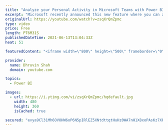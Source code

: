 ```yaml
---
title: "Analyze your Personal Activity in Microsoft Teams with Power BI"
excerpt: "Microsoft recently announced this new feature where you can analyze your own Personal Activity within Microsoft Teams in one click with a new Power BI ‘Teams activity analytics’ report. This feature is in Preview at this moment. So, during this session, I’m going to talk about how to analyze your personal"
originalUrl: https://youtube.com/watch?v=zsqXrQmZpmc
type: video
price: Free
length: PT6M31S
publishedDateTime: 2021-06-13T13:04:33Z
heat: 51

featuredContent: "<iframe width=\"800\" height=\"500\" frameborder=\"0\" src=\"https://www.youtube.com/embed/zsqXrQmZpmc\" allow=\"accelerometer; autoplay; encrypted-media; gyroscope; picture-in-picture\" allowfullscreen></iframe>"

provider:
  name: Dhruvin Shah
  domain: youtube.com

topics:
  - Power BI

images:
  - url: https://i.ytimg.com/vi/zsqXrQmZpmc/hqdefault.jpg
    width: 480
    height: 360
    isCached: true

secured: "evya9Cl31Mh6OVOHW6oP6N5pIRlEZ5XNtdttqtHuHz0WA7nH1X8xoPAsKz7XP0dutx771t+UJ1Pu5STPCIvc8bc6CQxXtwgDNRkt/SmYjJckzmAR8otYsM2LGlqXoJv1uNg2NzuJOjNbaAtUQmL1yMD1MCiDa8gqWKl46zoFLFfr6hy3CoztdjgxZOG7dZ+fRAsIuepwumkHnyGhdJdRkBcIHVHux6QYpMIw7Cr5EKUq6irSJA9K4LFmVlHAQ8Khi0GRkKhfVgBaPUyi7UVvlbpuqw1MJXNj99QkKexlFv75j7Mzwk9y5ZOiy5ewy/hHNAlMSmxmCizXOGLZpvXwsP2HiBX8WAaOzDkcoSb1Mxqce6knfTLwbREEmZbN+P2nCwCt5dzPcAG4gT2vstGXpyMo6fued2IMOwusJb8cNgs=;h9Fkahgt0bt5j3w/3FphLg=="
---
```


